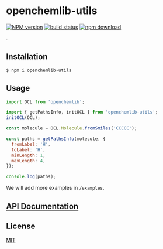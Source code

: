 # openchemlib-utils

[![NPM version][npm-image]][npm-url]
[![build status][ci-image]][ci-url]
[![npm download][download-image]][download-url]

.

## Installation

`$ npm i openchemlib-utils`

## Usage

```js
import OCL from 'openchemlib';

import { getPathsInfo, initOCL } from 'openchemlib-utils';
initOCL(OCL);

const molecule = OCL.Molecule.fromSmiles('CCCCC');

const paths = getPathsInfo(molecule, {
  fromLabel: 'H',
  toLabel: 'H',
  minLength: 1,
  maxLength: 4,
});

console.log(paths);
```

We will add more examples in `/examples`.


## [API Documentation](https://cheminfo.github.io/openchemlib-utils/)

## License

[MIT](./LICENSE)

[npm-image]: https://img.shields.io/npm/v/openchemlib-utils.svg
[npm-url]: https://www.npmjs.com/package/openchemlib-utils
[ci-image]: https://github.com/cheminfo/openchemlib-utils/workflows/Node.js%20CI/badge.svg?branch=master
[ci-url]: https://github.com/cheminfo/openchemlib-utils/actions?query=workflow%3A%22Node.js+CI%22
[download-image]: https://img.shields.io/npm/dm/openchemlib-utils.svg
[download-url]: https://www.npmjs.com/package/openchemlib-utils
